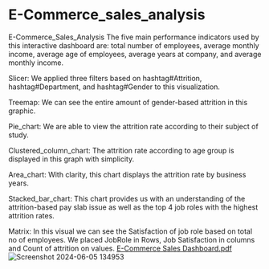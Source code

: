 # E-Commerce_sales_analysis
E-Commerce_Sales_Analysis
The five main performance indicators used by this interactive dashboard are: total number of employees, average monthly income, average age of employees, average years at company, and average monthly income. 

Slicer: We applied three filters based on hashtag#Attrition, hashtag#Department, and hashtag#Gender to this visualization.

Treemap: We can see the entire amount of gender-based attrition in this graphic.

Pie_chart: We are able to view the attrition rate according to their subject of study.

Clustered_column_chart: The attrition rate according to age group is displayed in this graph with simplicity.

Area_chart: With clarity, this chart displays the attrition rate by business years.

Stacked_bar_chart: This chart provides us with an understanding of the attrition-based pay slab issue as well as the top 4 job roles with the highest attrition rates.

Matrix: In this visual we can see the Satisfaction of job role based on total no of employees. We placed JobRole in Rows, Job Satisfaction in columns and Count of attrition on values.
[E-Commerce Sales Dashboard.pdf](https://github.com/user-attachments/files/15580236/E-Commerce.Sales.Dashboard.pdf)
![Screenshot 2024-06-05 134953](https://github.com/Aryankumarr/E-Commerce_sales_analysis/assets/147814029/566f8cd2-0aae-4672-b787-865146affa11)
